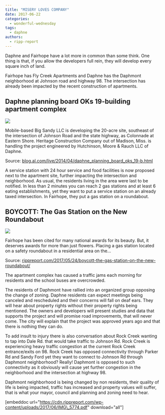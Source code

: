 ```yaml
---
title: "MISERY LOVES COMPANY"
date: 2017-06-22
categories: 
  - wonderful-wednesday
tags: 
  - daphne
authors: 
  - ripp-report
---
```


Daphne and Fairhope have a lot more in common than some think. One thing is that, if you allow the developers full rein, they will develop every square inch of land.

Fairhope has Fly Creek Apartments and Daphne has the Daphmont neighborhood at Johnson road and highway 98. The intersection has already been impacted by the recent construction of apartments.

## Daphne planning board OKs 19-building apartment complex

![](https://cdn.rippreport.com/wp-content/uploads/2017/06/14626936-standard.jpg)

Mobile-based Big Sandy LLC is developing the 20-acre site, southeast of the intersection of Johnson Road and the state highway, as Colonnade at Eastern Shore. Heritage Construction Company out of Madison, Miss. is handling the project engineered by Hutchinson, Moore & Rauch LLC of Daphne.

Source: [blog.al.com/live/2014/04/daphne\_planning\_board\_oks\_19-b.html](blog.al.com/live/2014/04/daphne_planning_board_oks_19-b.html)

A service station with 24 hour service and food facilities is now proposed next to the apartment site, further impacting the intersection and neighborhood. As usual, the residents living in the area were last to be notified. In less than 2 minutes you can reach 2 gas stations and at least 6 eating establishments, yet they want to put a service station on an already taxed intersection. In Fairhope, they put a gas station on a roundabout.

## BOYCOTT: The Gas Station on the New Roundabout

![](https://cdn.rippreport.com/wp-content/uploads/2017/06/gas-station-roundabout.jpg)

Fairhope has been cited for many national awards for its beauty. But, it deserves awards for more than just flowers. Placing a gas station located on a safety roundabout in a residential area on the…

Source: [rippreport.com/2017/05/24/boycott-the-gas-station-on-the-new-roundabout/](https://rippreport.com/2017/05/24/boycott-the-gas-station-on-the-new-roundabout/)

The apartment complex has caused a traffic jams each morning for residents and the school buses are overcrowded.

The residents of Daphmont have rallied into an organized group opposing the change of zoning. Daphne residents can expect meetings being canceled and rescheduled and their concerns will fall on deaf ears. They will hear about property rights without their property rights being mentioned. The owners and developers will present studies and data that supports the project and will promise road improvements, that will never come. The city will explain that the project was approved years ago and that there is nothing they can do.

To add insult to injury there is also conversation about Rock Creek wanting to tap into Dale Rd. that would take traffic to Johnson Rd. Rock Creek is experiencing heavy traffic congestion at the current Rock Creek entrance/exits on 98. Rock Creek has opposed connectivity through Parker Rd and Sandy Ford yet they want to connect to Johnson Rd through Daphmont neighborhood? Really! Daphmont is opposed to such connectivity as it obviously will cause yet further congestion in the neighborhood and the intersection at highway 98.

Daphmont neighborhood is being changed by non residents, their quality of life is being impacted, traffic has increased and property values will suffer, that is what your mayor, council and planning and zoning need to hear.

\[embeddoc url="https://cdn.rippreport.com/wp-content/uploads/2017/06/IMG\_5774.pdf" download="all"\]
